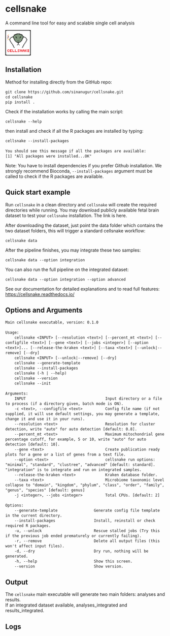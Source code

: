 # cellsnake

A command line tool for easy and scalable single cell analysis

<img src="cellsnake-logo.png" width="80" height="80">

Installation
------------

Method for installing directly from the GitHub repo:
```
git clone https://github.com/sinanugur/cellsnake.git
cd cellsnake
pip install .
```

Check if the installation works by calling the main script:  
```
cellsnake --help
```
then install and check if all the R packages are installed by typing:

```
cellsnake --install-packages

You should see this message if all the packages are available:
[1] "All packages were installed...OK"
```


Note: You have to install dependencies if you prefer Github installation. We strongly recommend Bioconda, `--install-packages` argument must be called to check if the R packages are available. 

Quick start example
-------------------
Run `cellsnake` in a clean directory and `cellsnake` will create the required directories while running. You may download publicly available fetal brain dataset to test your `cellsnake` installation. The link is here.

After downloading the dataset, just point the data folder which contains the two dataset folders, this will trigger a standard cellsnake workflow:
```
cellsnake data
```

After the pipeline finishes, you may integrate these two samples:
```
cellsnake data --option integration
```

You can also run the full pipeline on the integrated dataset:
```
cellsnake data --option integration --option advanced
```

See our documentation for detailed explanations and to read full features: https://cellsnake.readthedocs.io/

Options and Arguments
---------------------
```
Main cellsnake executable, version: 0.1.0

Usage:
    cellsnake <INPUT> [--resolution <text>] [--percent_mt <text>] [--configfile <text>] [--gene <text>] [--jobs <integer>] [--option <text>]... [--release-the-kraken <text>] [--taxa <text>] [--unlock|--remove] [--dry]
    cellsnake <INPUT> [--unlock|--remove] [--dry]
    cellsnake --generate-template
    cellsnake --install-packages
    cellsnake (-h | --help)
    cellsnake --version
    cellsnake --init

Arguments:
    INPUT                                   Input directory or a file to process (if a directory given, batch mode is ON).
    -c <text>, --configfile <text>          Config file name (if not supplied, it will use default settings, you may generate a template, change it and use it in your runs).
    --resolution <text>                     Resolution for cluster detection, write "auto" for auto detection [default: 0.8].
    --percent_mt <text>                     Maximum mitochondrial gene percentage cutoff, for example, 5 or 10, write "auto" for auto detection [default: 10].
    --gene <text>                           Create publication ready plots for a gene or a list of genes from a text file.
    --option <text>                         cellsnake run options: "minimal", "standard", "clustree", "advanced" [default: standard]. "integration" is to integrate and run on integrated samples.
    --release-the-kraken <text>             Kraken database folder.
    --taxa <text>                           Microbiome taxonomic level collapse to "domain", "kingdom", "phylum", "class", "order", "family", "genus", "species" [default: genus]
    -j <integer>, --jobs <integer>          Total CPUs. [default: 2]

Options:
    --generate-template                Generate config file template in the current directory.
    --install-packages                 Install, reinstall or check required R packages.
    -u, --unlock                       Rescue stalled jobs (Try this if the previous job ended prematurely or currently failing).
    -r, --remove                       Delete all output files (this won't affect input files).
    -d, --dry                          Dry run, nothing will be generated.
    -h, --help                         Show this screen.
    --version                          Show version.
```

Output
------
The `cellsnake` main executable will generate two main folders: analyses and results.  
If an integrated dataset available, analyses_integrated and results_integrated.


Logs
-----

